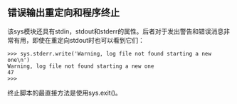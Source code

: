 ## 错误输出重定向和程序终止

该sys模块还具有stdin，stdout和stderr的属性。后者对于发出警告和错误消息非常有用，即使在重定向stdout时也可以看到它们：

```
>>> sys.stderr.write('Warning, log file not found starting a new one\n')
Warning, log file not found starting a new one
47
>>>
```

终止脚本的最直接方法是使用sys.exit\(\)。


